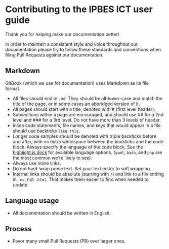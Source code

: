 # Contributing to the IPBES ICT user guide

Thank you for helping make our documentation better!

In order to maintain a consistent style and voice throughout our documentation please try to follow these standards and conventions when filing Pull Requests against our documentation.

## Markdown

GitBook \(which we use for documentation\) uses Markdown as its file format.

* All files should end in `.md`. They should be all-lower-case and match the title of the page, or in some cases an abbridged version of it.
* All pages should start with a title, denoted with \# \(first level header\).
* Subsections within a page are encouraged, and should use \#\# for a 2nd level and \#\#\# for a 3rd level. Do not have more than 3 levels of header.
* Inline code statements, file names, and keys that would appear in a file should use backticks `like this`.
* Longer code samples should be denoted with triple backticks before and after, with no extra whitespace between the backticks and the code block. Always specify the language of the code block. See the [highlight.js docs](https://highlightjs.org/static/demo/) for available language options. \(`yaml`, `bash`, and `php` are the most common we're likely to see\).
* Always use inline links.
* Do not hard-wrap prose text. Set your text editor to soft wrapping.
* Internal links should be absolute \(starting with `/`\) and link to a file ending in `.md`, not `.html`. That makes them easier to find when needed to update.

## Language usage

* All documentation should be written in English.

## Process

* Favor many small Pull Requests \(PR\) over larger ones.

